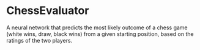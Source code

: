# ChessEvaluator

A neural network that predicts the most likely outcome of a chess game (white wins, draw, black wins) from a given starting position, based on the ratings of the two players.
